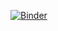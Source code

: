 [![Binder](https://mybinder.org/badge_logo.svg)](https://mybinder.org/v2/gh/victorrosales004/CGS1060/HEAD)
